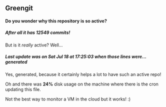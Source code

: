 ## Greengit

#### Do you wonder why this repository is so active?

##### After all it has 12549 commits!

But is it *really* active? Well...

##### Last update was on Sat Jul 18 at 17:25:03 when those lines were... generated

Yes, generated, because it certainly helps a lot to have such an active repo!

Oh and there was **24%** disk usage on the machine
where there is the cron updating this file.

Not the best way to monitor a VM in the cloud but it works! :)
